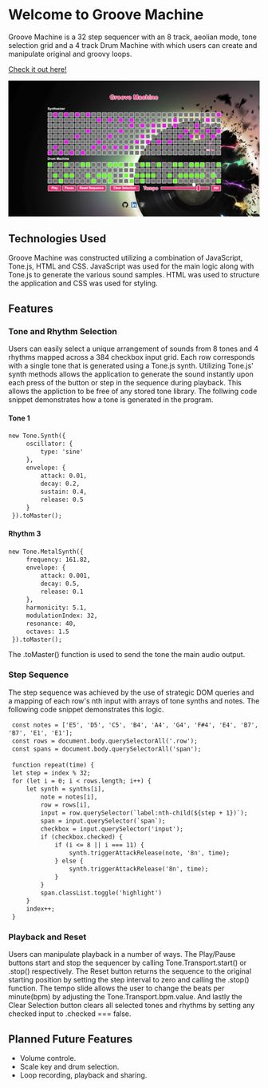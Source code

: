 # Welcome to Groove Machine

Groove Machine is a 32 step sequencer with an 8 track, aeolian mode, tone selection grid and a 4 track Drum Machine with which users can create and manipulate original and groovy loops.

[Check it out here!](https://siascone.github.io/grooveMachine/)

![web-view](assets/grooveMachine.png)

## Technologies Used

Groove Machine was constructed utilizing a combination of JavaScript, Tone.js, HTML and CSS. JavaScript was used for the main logic along with Tone.js to generate the various sound samples. HTML was used to structure the application and CSS was used for styling.

## Features

### Tone and Rhythm Selection

Users can easily select a unique arrangement of sounds from 8 tones and 4 rhythms mapped across a 384 checkbox input grid. Each row corresponds with a single tone that is generated using a Tone.js synth. Utilizing Tone.js' synth methods allows the application to generate the sound instantly upon each press of the button or step in the sequence during playback. This allows the appliction to be free of any stored tone library. The follwing code snippet demonstrates how a tone is generated in the program.

#### Tone 1

    new Tone.Synth({
         oscillator: {
             type: 'sine'
         },
         envelope: {
             attack: 0.01,
             decay: 0.2,
             sustain: 0.4,
             release: 0.5
         }
     }).toMaster();
    
#### Rhythm 3

    new Tone.MetalSynth({
         frequency: 161.82,
         envelope: {
             attack: 0.001,
             decay: 0.5,
             release: 0.1
         },
         harmonicity: 5.1,
         modulationIndex: 32,
         resonance: 40,
         octaves: 1.5
     }).toMaster();

The .toMaster() function is used to send the tone the main audio output.

### Step Sequence

The step sequence was achieved by the use of strategic DOM queries and a mapping of each row's nth input with arrays of tone synths and notes. The following code snippet demonstrates this logic.

     const notes = ['E5', 'D5', 'C5', 'B4', 'A4', 'G4', 'F#4', 'E4', 'B7', 'B7', 'E1', 'E1'];
     const rows = document.body.querySelectorAll('.row');
     const spans = document.body.querySelectorAll('span');
     
     function repeat(time) {
     let step = index % 32;
     for (let i = 0; i < rows.length; i++) {
         let synth = synths[i],
             note = notes[i],
             row = rows[i],
             input = row.querySelector(`label:nth-child(${step + 1})`);
             span = input.querySelector(`span`);
             checkbox = input.querySelector('input');
             if (checkbox.checked) {
                 if (i <= 8 || i === 11) {
                     synth.triggerAttackRelease(note, '8n', time);
                 } else {
                     synth.triggerAttackRelease('8n', time);
                 }
             }
             span.classList.toggle('highlight')
         }
         index++;
     }

### Playback and Reset

Users can manipulate playback in a number of ways. The Play/Pause buttons start and stop the sequencer by calling Tone.Transport.start() or .stop() respectively. The Reset button returns the sequence to the original starting position by setting the step interval to zero and calling the .stop() function. The tempo slide allows the user to change the beats per minute(bpm) by adjusting the Tone.Transport.bpm.value. And lastly the Clear Selection button clears all selected tones and rhythms by setting any checked input to .checked === false.

## Planned Future Features

* Volume controle.
* Scale key and drum selection.
* Loop recording, playback and sharing.


